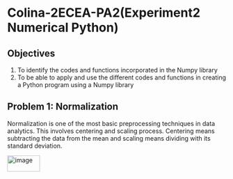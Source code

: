 # Colina-2ECEA-PA2(Experiment2 Numerical Python)

## Objectives
1. To identify the codes and functions incorporated in the Numpy library 
2. To be able to apply and use the different codes and functions in creating a Python program using a 
Numpy library 

## Problem 1: Normalization
Normalization is one of the most basic preprocessing techniques in 
data analytics. This involves centering and scaling process. Centering means subtracting the data from the 
mean and scaling means dividing with its standard deviation.

<img width="75" height="37" alt="image" src="https://github.com/user-attachments/assets/fb8cbe96-3d00-410b-83ec-3a3f428d9f65" />
